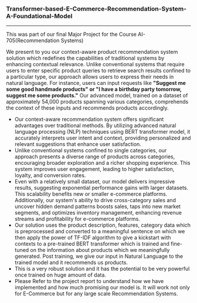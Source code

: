 <h3>Transformer-based-E-Commerce-Recommendation-System-A-Foundational-Model</h3>
<hr>

This was part of our final Major Project for the Course AI-705(Recommendation Systems)

We present to you our context-aware product recommendation system solution which
redefines the capabilities of traditional systems by enhancing  contextual relevance. 
Unlike conventional systems that require users to enter specific product queries to 
retrieve search results confined to a particular type, our approach allows users to 
express their needs in natural language. For instance, users can input requests like 
**"Suggest me some good handmade products" or "I have a birthday party tomorrow, 
suggest me some products."** Our advanced model, trained on a dataset of approximately 
54,000 products spanning various categories, comprehends the context of these inputs 
and recommends products accordingly.
<ul>
  <li>Our context-aware recommendation system offers 
significant advantages over traditional methods. By utilizing 
advanced natural language processing (NLP) techniques using 
BERT transformer model, it accurately interprets user intent and 
context, providing personalized and relevant suggestions that 
enhance user satisfaction.</li>
  <li>
    Unlike conventional systems confined to 
single categories, our approach presents a diverse range of products 
across categories, encouraging broader exploration and a richer 
shopping experience. This system improves user engagement, 
leading to higher satisfaction, loyalty, and conversion rates.
  </li>
  <li>
    Even 
with a relatively small dataset, our model delivers impressive 
results, suggesting exponential performance gains with larger 
datasets. This scalability benefits new or smaller e-commerce 
platforms. Additionally, our system's ability to drive cross-category 
sales and uncover hidden demand patterns boosts sales, taps into 
new market segments, and optimizes inventory management, 
enhancing revenue streams and profitability for e-commerce 
platforms.
  </li>
  <li>
    Our solution uses the product description, features, 
category data which is preprocessed and converted to a meaningful 
sentence on which we then apply the power of TF-IDF algorithm
to give a kickstart with contexts to a pre-trained BERT transformer
which is trained and fine-tuned on the information about products 
which we meaningfully generated. Post training, we give our input 
in Natural Language to the trained model and it recommends us 
products.
  </li>
  <li>
    This is a very robust solution and it has the potential to be very 
powerful once trained on huge amount of data.
  </li>
  <li>
    Please Refer to the project report to understand how we have implemented and how much 
    promising our model is. It will work not only for E-Commerce but for any large scale 
    Recommendation Systems. 
  </li>
</ul>
